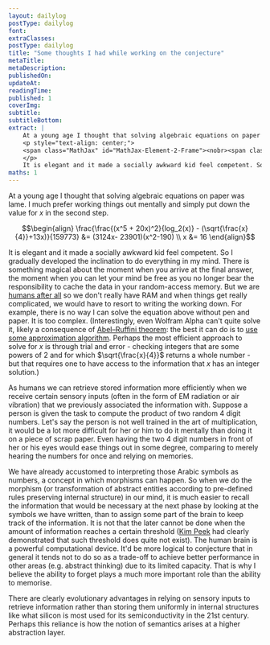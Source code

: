 ```yaml
---
layout: dailylog
postType: dailylog
font: 
extraClasses: 
postType: dailylog
title: "Some thoughts I had while working on the conjecture"
metaTitle:
metaDescription: 
publishedOn: 
updateAt: 
readingTime: 
published: 1
coverImg: 
subtitle:
subtitleBottom:
extract: |
    At a young age I thought that solving algebraic equations on paper was lame. I much prefer working things out mentally and simply put down the value for x in the second step.
    <p style="text-align: center;">
    <span class="MathJax" id="MathJax-Element-2-Frame"><nobr><span class="math" id="MathJax-Span-4" role="math" style="width: 22.706em; display: inline-block;"><span style="display: inline-block; position: relative; width: 19.394em; height: 0px; font-size: 117%;"><span style="position: absolute; clip: rect(-0.585em 1000em 4.169em -999.997em); top: -2.027em; left: 0.003em;"><span class="mrow" id="MathJax-Span-5"><span class="mtable" id="MathJax-Span-6" style="padding-right: 0.163em; padding-left: 0.163em;"><span style="display: inline-block; position: relative; width: 22.545em; height: 0px;"><span style="position: absolute; clip: rect(2.62em 1000em 7.161em -999.997em); top: -5.232em; left: 0.003em;"><span style="display: inline-block; position: relative; width: 10.045em; height: 0px;"><span style="position: absolute; clip: rect(1.552em 1000em 4.917em -999.997em); top: -4.164em; right: 0.003em;"><span class="mtd" id="MathJax-Span-7"><span class="mrow" id="MathJax-Span-8"><span class="mfrac" id="MathJax-Span-9"><span style="display: inline-block; position: relative; width: 9.778em; height: 0px; margin-right: 0.11em; margin-left: 0.11em;"><span style="position: absolute; clip: rect(2.674em 1000em 4.917em -999.997em); top: -5.232em; left: 50%; margin-left: -4.858em;"><span class="mrow" id="MathJax-Span-10"><span class="mfrac" id="MathJax-Span-11"><span style="display: inline-block; position: relative; width: 3.048em; height: 0px; margin-right: 0.11em; margin-left: 0.11em;"><span style="position: absolute; clip: rect(3.208em 1000em 4.276em -999.997em); top: -4.538em; left: 50%; margin-left: -1.493em;"><span class="mrow" id="MathJax-Span-12"><span class="mo" id="MathJax-Span-13" style="font-size: 70.7%; font-family: STIXGeneral-Regular;">(</span><span class="msubsup" id="MathJax-Span-14"><span style="display: inline-block; position: relative; width: 0.697em; height: 0px;"><span style="position: absolute; clip: rect(3.528em 1000em 4.169em -999.997em); top: -4.004em; left: 0.003em;"><span class="mi" id="MathJax-Span-15" style="font-size: 70.7%; font-family: STIXGeneral-Italic;">x<span style="display: inline-block; overflow: hidden; height: 1px; width: 0.003em;"></span></span><span style="display: inline-block; width: 0px; height: 4.009em;"></span></span><span style="position: absolute; top: -4.271em; left: 0.377em;"><span class="mn" id="MathJax-Span-16" style="font-size: 50%; font-family: STIXGeneral-Regular;">5</span><span style="display: inline-block; width: 0px; height: 4.009em;"></span></span></span></span><span class="mo" id="MathJax-Span-17" style="font-size: 70.7%; font-family: STIXGeneral-Regular;">+</span><span class="mn" id="MathJax-Span-18" style="font-size: 70.7%; font-family: STIXGeneral-Regular;">20</span><span class="mi" id="MathJax-Span-19" style="font-size: 70.7%; font-family: STIXGeneral-Italic;">x<span style="display: inline-block; overflow: hidden; height: 1px; width: 0.003em;"></span></span><span class="msubsup" id="MathJax-Span-20"><span style="display: inline-block; position: relative; width: 0.537em; height: 0px;"><span style="position: absolute; clip: rect(3.368em 1000em 4.276em -999.997em); top: -4.004em; left: 0.003em;"><span class="mo" id="MathJax-Span-21" style="font-size: 70.7%; font-family: STIXGeneral-Regular;">)</span><span style="display: inline-block; width: 0px; height: 4.009em;"></span></span><span style="position: absolute; top: -4.271em; left: 0.216em;"><span class="mn" id="MathJax-Span-22" style="font-size: 50%; font-family: STIXGeneral-Regular;">2</span><span style="display: inline-block; width: 0px; height: 4.009em;"></span></span></span></span></span><span style="display: inline-block; width: 0px; height: 4.009em;"></span></span><span style="position: absolute; clip: rect(3.368em 1000em 4.33em -999.997em); top: -3.63em; left: 50%; margin-left: -1.012em;"><span class="mrow" id="MathJax-Span-23"><span class="mi" id="MathJax-Span-24" style="font-size: 70.7%; font-family: STIXGeneral-Italic;">l<span style="display: inline-block; overflow: hidden; height: 1px; width: 0.003em;"></span></span><span class="mi" id="MathJax-Span-25" style="font-size: 70.7%; font-family: STIXGeneral-Italic;">o</span><span class="msubsup" id="MathJax-Span-26"><span style="display: inline-block; position: relative; width: 0.644em; height: 0px;"><span style="position: absolute; clip: rect(3.528em 1000em 4.33em -999.997em); top: -4.004em; left: 0.003em;"><span class="mi" id="MathJax-Span-27" style="font-size: 70.7%; font-family: STIXGeneral-Italic;">g</span><span style="display: inline-block; width: 0px; height: 4.009em;"></span></span><span style="position: absolute; top: -3.843em; left: 0.377em;"><span class="mn" id="MathJax-Span-28" style="font-size: 50%; font-family: STIXGeneral-Regular;">2</span><span style="display: inline-block; width: 0px; height: 4.009em;"></span></span></span></span><span class="mo" id="MathJax-Span-29" style="font-size: 70.7%; font-family: STIXGeneral-Regular;">(</span><span class="mi" id="MathJax-Span-30" style="font-size: 70.7%; font-family: STIXGeneral-Italic;">x<span style="display: inline-block; overflow: hidden; height: 1px; width: 0.003em;"></span></span><span class="mo" id="MathJax-Span-31" style="font-size: 70.7%; font-family: STIXGeneral-Regular;">)</span></span><span style="display: inline-block; width: 0px; height: 4.009em;"></span></span><span style="position: absolute; clip: rect(0.857em 1000em 1.231em -999.997em); top: -1.279em; left: 0.003em;"><span style="border-left-width: 3.048em; border-left-style: solid; display: inline-block; overflow: hidden; width: 0px; height: 1.25px; vertical-align: 0.003em;"></span><span style="display: inline-block; width: 0px; height: 1.071em;"></span></span></span></span><span class="mo" id="MathJax-Span-32" style="font-family: STIXGeneral-Regular; padding-left: 0.27em;">−</span><span class="mo" id="MathJax-Span-33" style="font-family: STIXGeneral-Regular; padding-left: 0.27em;">(</span><span class="msqrt" id="MathJax-Span-34"><span style="display: inline-block; position: relative; width: 1.819em; height: 0px;"><span style="position: absolute; clip: rect(3.101em 1000em 4.543em -999.997em); top: -4.004em; left: 1.071em;"><span class="mrow" id="MathJax-Span-35"><span class="mfrac" id="MathJax-Span-36"><span style="display: inline-block; position: relative; width: 0.483em; height: 0px; margin-right: 0.11em; margin-left: 0.11em;"><span style="position: absolute; clip: rect(3.528em 1000em 4.169em -999.997em); top: -4.431em; left: 50%; margin-left: -0.158em;"><span class="mi" id="MathJax-Span-37" style="font-size: 70.7%; font-family: STIXGeneral-Italic;">x<span style="display: inline-block; overflow: hidden; height: 1px; width: 0.003em;"></span></span><span style="display: inline-block; width: 0px; height: 4.009em;"></span></span><span style="position: absolute; clip: rect(3.368em 1000em 4.169em -999.997em); top: -3.63em; left: 50%; margin-left: -0.158em;"><span class="mn" id="MathJax-Span-38" style="font-size: 70.7%; font-family: STIXGeneral-Regular;">4</span><span style="display: inline-block; width: 0px; height: 4.009em;"></span></span><span style="position: absolute; clip: rect(0.857em 1000em 1.231em -999.997em); top: -1.279em; left: 0.003em;"><span style="border-left-width: 0.483em; border-left-style: solid; display: inline-block; overflow: hidden; width: 0px; height: 1.25px; vertical-align: 0.003em;"></span><span style="display: inline-block; width: 0px; height: 1.071em;"></span></span></span></span></span><span style="display: inline-block; width: 0px; height: 4.009em;"></span></span><span style="position: absolute; clip: rect(3.048em 1000em 3.421em -999.997em); top: -4.271em; left: 1.071em;"><span style="display: inline-block; position: relative; width: 0.751em; height: 0px;"><span style="position: absolute; font-family: STIXGeneral-Regular; top: -4.004em; left: 0.003em;">‾<span style="display: inline-block; width: 0px; height: 4.009em;"></span></span><span style="position: absolute; font-family: STIXGeneral-Regular; top: -4.004em; left: 0.216em;">‾<span style="display: inline-block; width: 0px; height: 4.009em;"></span></span></span><span style="display: inline-block; width: 0px; height: 4.009em;"></span></span><span style="position: absolute; clip: rect(2.3em 1000em 4.49em -999.997em); top: -3.576em; left: 0.003em;"><span style="font-family: STIXSizeOneSym;">√</span><span style="display: inline-block; width: 0px; height: 4.009em;"></span></span></span></span><span class="mo" id="MathJax-Span-39" style="font-family: STIXGeneral-Regular; padding-left: 0.27em;">+</span><span class="mn" id="MathJax-Span-40" style="font-family: STIXGeneral-Regular; padding-left: 0.27em;">13</span><span class="mi" id="MathJax-Span-41" style="font-family: STIXGeneral-Italic;">x<span style="display: inline-block; overflow: hidden; height: 1px; width: 0.003em;"></span></span><span class="mo" id="MathJax-Span-42" style="font-family: STIXGeneral-Regular;">)</span></span><span style="display: inline-block; width: 0px; height: 4.009em;"></span></span><span style="position: absolute; clip: rect(3.154em 1000em 4.169em -999.997em); top: -3.309em; left: 50%; margin-left: -1.493em;"><span class="mn" id="MathJax-Span-43" style="font-family: STIXGeneral-Regular;">159773</span><span style="display: inline-block; width: 0px; height: 4.009em;"></span></span><span style="position: absolute; clip: rect(0.857em 1000em 1.231em -999.997em); top: -1.279em; left: 0.003em;"><span style="border-left-width: 9.778em; border-left-style: solid; display: inline-block; overflow: hidden; width: 0px; height: 1.25px; vertical-align: 0.003em;"></span><span style="display: inline-block; width: 0px; height: 1.071em;"></span></span></span></span></span></span><span style="display: inline-block; width: 0px; height: 4.063em;"></span></span><span style="position: absolute; clip: rect(3.421em 1000em 4.169em -999.997em); top: -2.241em; right: 0.003em;"><span class="mtd" id="MathJax-Span-61"><span class="mrow" id="MathJax-Span-62"><span class="mi" id="MathJax-Span-63" style="font-family: STIXGeneral-Italic;">x<span style="display: inline-block; overflow: hidden; height: 1px; width: 0.003em;"></span></span></span></span><span style="display: inline-block; width: 0px; height: 4.009em;"></span></span></span><span style="display: inline-block; width: 0px; height: 5.238em;"></span></span><span style="position: absolute; clip: rect(2.887em 1000em 5.932em -999.997em); top: -4.004em; left: 10.045em;"><span style="display: inline-block; position: relative; width: 12.503em; height: 0px;"><span style="position: absolute; clip: rect(2.941em 1000em 4.33em -999.997em); top: -4.111em; left: 0.003em;"><span class="mtd" id="MathJax-Span-44"><span class="mrow" id="MathJax-Span-45"><span class="mi" id="MathJax-Span-46"></span><span class="mo" id="MathJax-Span-47" style="font-family: STIXGeneral-Regular; padding-left: 0.323em;">=</span><span class="mo" id="MathJax-Span-48" style="font-family: STIXGeneral-Regular; padding-left: 0.323em;">(</span><span class="mn" id="MathJax-Span-49" style="font-family: STIXGeneral-Regular;">3124</span><span class="mi" id="MathJax-Span-50" style="font-family: STIXGeneral-Italic;">x<span style="display: inline-block; overflow: hidden; height: 1px; width: 0.003em;"></span></span><span class="mo" id="MathJax-Span-51" style="font-family: STIXGeneral-Regular; padding-left: 0.27em;">−</span><span class="mn" id="MathJax-Span-52" style="font-family: STIXGeneral-Regular; padding-left: 0.27em;">23901</span><span class="mo" id="MathJax-Span-53" style="font-family: STIXGeneral-Regular;">)</span><span class="mo" id="MathJax-Span-54" style="font-family: STIXGeneral-Regular;">(</span><span class="msubsup" id="MathJax-Span-55"><span style="display: inline-block; position: relative; width: 0.911em; height: 0px;"><span style="position: absolute; clip: rect(3.421em 1000em 4.169em -999.997em); top: -4.004em; left: 0.003em;"><span class="mi" id="MathJax-Span-56" style="font-family: STIXGeneral-Italic;">x<span style="display: inline-block; overflow: hidden; height: 1px; width: 0.003em;"></span></span><span style="display: inline-block; width: 0px; height: 4.009em;"></span></span><span style="position: absolute; top: -4.431em; left: 0.483em;"><span class="mn" id="MathJax-Span-57" style="font-size: 70.7%; font-family: STIXGeneral-Regular;">2</span><span style="display: inline-block; width: 0px; height: 4.009em;"></span></span></span></span><span class="mo" id="MathJax-Span-58" style="font-family: STIXGeneral-Regular; padding-left: 0.27em;">−</span><span class="mn" id="MathJax-Span-59" style="font-family: STIXGeneral-Regular; padding-left: 0.27em;">190</span><span class="mo" id="MathJax-Span-60" style="font-family: STIXGeneral-Regular;">)</span></span></span><span style="display: inline-block; width: 0px; height: 4.009em;"></span></span><span style="position: absolute; clip: rect(3.154em 1000em 4.169em -999.997em); top: -2.241em; left: 0.003em;"><span class="mtd" id="MathJax-Span-64"><span class="mrow" id="MathJax-Span-65"><span class="mi" id="MathJax-Span-66"></span><span class="mo" id="MathJax-Span-67" style="font-family: STIXGeneral-Regular; padding-left: 0.323em;">=</span><span class="mn" id="MathJax-Span-68" style="font-family: STIXGeneral-Regular; padding-left: 0.323em;">16</span></span></span><span style="display: inline-block; width: 0px; height: 4.009em;"></span></span></span><span style="display: inline-block; width: 0px; height: 4.009em;"></span></span></span></span></span><span style="display: inline-block; width: 0px; height: 2.033em;"></span></span></span><span style="border-left-width: 0.003em; border-left-style: solid; display: inline-block; overflow: hidden; width: 0px; height: 5.316em; vertical-align: -2.372em;"></span></span></nobr></span>
    </p>
    It is elegant and it made a socially awkward kid feel competent. So I gradually developed the inclination to do everything in my mind. There is something magical about the moment when you arrive at the final answer, the moment when you can let your mind be free as you no longer bear the responsibility to cache the data in your random-access memory. But we are [humans after all](https://www.youtube.com/watch?v=JIOCc0tfoqA) so we don't really have RAM and when things get really complicated, we would have to resort to writing the working down. For example, there is no way I can solve the equation above without pen and paper.
maths: 1
---
```


At a young age I thought that solving algebraic equations on paper was lame. I much prefer working things out mentally and simply put down the value for $x$ in the second step.

$$\begin{align} \frac{\frac{(x^5 + 20x)^2}{log_2(x)} - (\sqrt{\frac{x}{4}}+13x)}{159773} &= (3124x- 23901)(x^2-190) \\ x &= 16 \end{align}$$

It is elegant and it made a socially awkward kid feel competent. So I gradually developed the inclination to do everything in my mind. There is something magical about the moment when you arrive at the final answer, the moment when you can let your mind be free as you no longer bear the responsibility to cache the data in your random-access memory. But we are [humans after all](https://www.youtube.com/watch?v=JIOCc0tfoqA) so we don't really have RAM and when things get really complicated, we would have to resort to writing the working down. For example, there is no way I can solve the equation above without pen and paper. It is too complex. (Interestingly, even Wolfram Alpha can't quite solve it, likely a consequence of [Abel–Ruffini theorem](https://en.wikipedia.org/wiki/Abel%E2%80%93Ruffini_theorem): the best it can do is to [use some approximation algorithm](http://www.wolframalpha.com/input/?i=solve+x+in+%28%28%28x%5E5+%2B+20x%29%5E2%29%2F%28log_2%28x%29%29+-+%28%28x%2F4%29%5E%281%2F2%29%2B13x%29%29%2F159773+%3D+%283124x-+23901%29%28x%5E2-190%29+). Perhaps the most efficient approach to solve for $x$ is through trial and error - checking integers that are some powers of 2 and for which $\sqrt{\frac{x}{4}}$ returns a whole number - but that requires one to have access to the information that $x$ has an integer solution.)

As humans we can retrieve stored information more efficiently when we receive certain sensory inputs (often in the form of EM radiation or air vibration) that we previously associated the information with. Suppose a person is given the task to compute the product of two random 4 digit numbers. Let's say the person is not well trained in the art of multiplication, it would be a lot more difficult for her or him to do it mentally than doing it on a piece of scrap paper. Even having the two 4 digit numbers in front of her or his eyes would ease things out in some degree, comparing to merely hearing the numbers for once and relying on memories. 

We have already accustomed to interpreting those Arabic symbols as numbers, a concept in which morphisms can happen. So when we do the morphism (or transformation of abstract entities according to pre-defined rules preserving internal structure) in our mind, it is much easier to recall the information that would be necessary at the next phase by looking at the symbols we have written, than to assign some part of the brain to keep track of the information. It is not that the later cannot be done when the amount of information reaches a certain threshold ([Kim Peek](https://en.wikipedia.org/wiki/Kim_Peek) had clearly demonstrated that such threshold does quite not exist). The human brain is a powerful computational device. It'd be more logical to conjecture that in general it tends not to do so as a trade-off to achieve better performance in other areas (e.g. abstract thinking) due to its limited capacity. That is why I believe the ability to forget plays a much more important role than the ability to memorise.

There are clearly evolutionary advantages in relying on sensory inputs to retrieve information rather than storing them uniformly in internal structures like what silicon is most used for its semiconductivity in the 21st century. Perhaps this reliance is how the notion of semantics arises at a higher abstraction layer.

